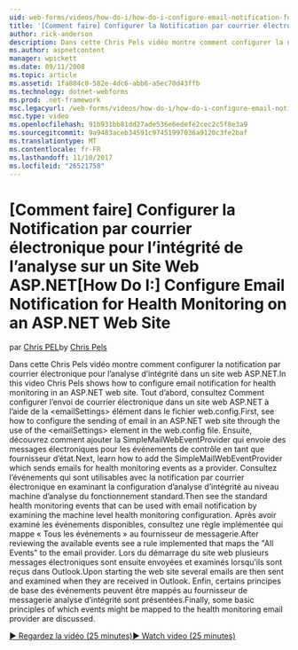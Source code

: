 ```yaml
---
uid: web-forms/videos/how-do-i/how-do-i-configure-email-notification-for-health-monitoring-on-an-aspnet-web-site
title: '[Comment faire] Configurer la Notification par courrier électronique pour le contrôle d’intégrité sur un Site Web ASP.NET | Documents Microsoft'
author: rick-anderson
description: Dans cette Chris Pels vidéo montre comment configurer la notification par courrier électronique pour l’analyse d’intégrité dans un site web ASP.NET. Tout d’abord, consultez Comment configurer l’envoi de e...
ms.author: aspnetcontent
manager: wpickett
ms.date: 09/11/2008
ms.topic: article
ms.assetid: 1fa884c0-582e-4dc6-abb6-a5ec70d43ffb
ms.technology: dotnet-webforms
ms.prod: .net-framework
msc.legacyurl: /web-forms/videos/how-do-i/how-do-i-configure-email-notification-for-health-monitoring-on-an-aspnet-web-site
msc.type: video
ms.openlocfilehash: 91b931bb81dd27ade536e6edefe2cec2c5f8e3a9
ms.sourcegitcommit: 9a9483aceb34591c97451997036a9120c3fe2baf
ms.translationtype: MT
ms.contentlocale: fr-FR
ms.lasthandoff: 11/10/2017
ms.locfileid: "26521758"
---
```

<a name="how-do-i-configure-email-notification-for-health-monitoring-on-an-aspnet-web-site"></a><span data-ttu-id="cb935-104">[Comment faire] Configurer la Notification par courrier électronique pour l’intégrité de l’analyse sur un Site Web ASP.NET</span><span class="sxs-lookup"><span data-stu-id="cb935-104">[How Do I:] Configure Email Notification for Health Monitoring on an ASP.NET Web Site</span></span>
====================
<span data-ttu-id="cb935-105">par [Chris PEL](https://twitter.com/chrispels)</span><span class="sxs-lookup"><span data-stu-id="cb935-105">by [Chris Pels](https://twitter.com/chrispels)</span></span>

<span data-ttu-id="cb935-106">Dans cette Chris Pels vidéo montre comment configurer la notification par courrier électronique pour l’analyse d’intégrité dans un site web ASP.NET.</span><span class="sxs-lookup"><span data-stu-id="cb935-106">In this video Chris Pels shows how to configure email notification for health monitoring in an ASP.NET web site.</span></span> <span data-ttu-id="cb935-107">Tout d’abord, consultez Comment configurer l’envoi de courrier électronique dans un site web ASP.NET à l’aide de la &lt;emailSettings&gt; élément dans le fichier web.config.</span><span class="sxs-lookup"><span data-stu-id="cb935-107">First, see how to configure the sending of email in an ASP.NET web site through the use of the &lt;emailSettings&gt; element in the web.config file.</span></span> <span data-ttu-id="cb935-108">Ensuite, découvrez comment ajouter la SimpleMailWebEventProvider qui envoie des messages électroniques pour les événements de contrôle en tant que fournisseur d’état.</span><span class="sxs-lookup"><span data-stu-id="cb935-108">Next, learn how to add the SimpleMailWebEventProvider which sends emails for health monitoring events as a provider.</span></span> <span data-ttu-id="cb935-109">Consultez l’événements qui sont utilisables avec la notification par courrier électronique en examinant la configuration d’analyse d’intégrité au niveau machine d’analyse du fonctionnement standard.</span><span class="sxs-lookup"><span data-stu-id="cb935-109">Then see the standard health monitoring events that can be used with email notification by examining the machine level health monitoring configuration.</span></span> <span data-ttu-id="cb935-110">Après avoir examiné les événements disponibles, consultez une règle implémentée qui mappe « Tous les événements » au fournisseur de messagerie.</span><span class="sxs-lookup"><span data-stu-id="cb935-110">After reviewing the available events see a rule implemented that maps the "All Events" to the email provider.</span></span> <span data-ttu-id="cb935-111">Lors du démarrage du site web plusieurs messages électroniques sont ensuite envoyées et examinés lorsqu’ils sont reçus dans Outlook.</span><span class="sxs-lookup"><span data-stu-id="cb935-111">Upon starting the web site several emails are then sent and examined when they are received in Outlook.</span></span> <span data-ttu-id="cb935-112">Enfin, certains principes de base des événements peuvent être mappés au fournisseur de messagerie analyse d’intégrité sont présentées.</span><span class="sxs-lookup"><span data-stu-id="cb935-112">Finally, some basic principles of which events might be mapped to the health monitoring email provider are discussed.</span></span>

[<span data-ttu-id="cb935-113">&#9654; Regardez la vidéo (25 minutes)</span><span class="sxs-lookup"><span data-stu-id="cb935-113">&#9654; Watch video (25 minutes)</span></span>](https://channel9.msdn.com/Blogs/ASP-NET-Site-Videos/how-do-i-configure-email-notification-for-health-monitoring-on-an-aspnet-web-site)
